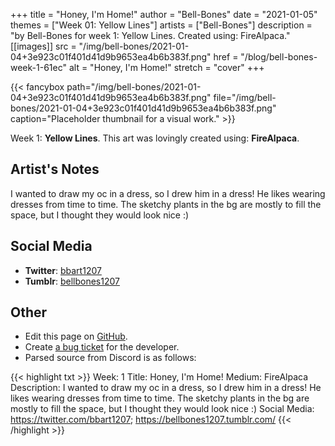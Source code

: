 +++
title =       "Honey, I'm Home!"
author =      "Bell-Bones"
date =        "2021-01-05"
themes =      ["Week 01: Yellow Lines"]
artists =     ["Bell-Bones"]
description = "by Bell-Bones for week 1: Yellow Lines. Created using: FireAlpaca."
[[images]]
              src = "/img/bell-bones/2021-01-04+3e923c01f401d41d9b9653ea4b6b383f.png"
              href = "/blog/bell-bones-week-1-61ec"
              alt = "Honey, I'm Home!"
              stretch = "cover"
+++


{{< fancybox path="/img/bell-bones/2021-01-04+3e923c01f401d41d9b9653ea4b6b383f.png" file="/img/bell-bones/2021-01-04+3e923c01f401d41d9b9653ea4b6b383f.png" caption="Placeholder thumbnail for a visual work." >}}


Week 1: **Yellow Lines**. This art was lovingly created using: **FireAlpaca**.

## Artist's Notes

I wanted to draw my oc in a dress, so I drew him in a dress! He likes wearing dresses from time to time. The sketchy plants in the bg are mostly to fill the space, but I thought they would look nice :)

## Social Media

- **Twitter**: <a href='https://twitter.com/bbart1207' target='_blank'>bbart1207</a>
- **Tumblr**: <a href='https://bellbones1207.tumblr.com' target='_blank'>bellbones1207</a>


## Other

- Edit this page on [GitHub](https://github.com/teaminkling/web-refresh/edit/main/content/blog/bell-bones-week-1-61ec.md).
- Create [a bug ticket](https://github.com/teaminkling/web-refresh/issues/new?assignees=&labels=bug&template=problem-report.md&title=) for the developer.
- Parsed source from Discord is as follows:

{{< highlight txt >}}
Week: 1
Title: Honey, I'm Home!
Medium: FireAlpaca
Description: I wanted to draw my oc in a dress, so I drew him in a dress! He likes wearing dresses from time to time. The sketchy plants in the bg are mostly to fill the space, but I thought they would look nice :)
Social Media: https://twitter.com/bbart1207; https://bellbones1207.tumblr.com/
{{< /highlight >}}